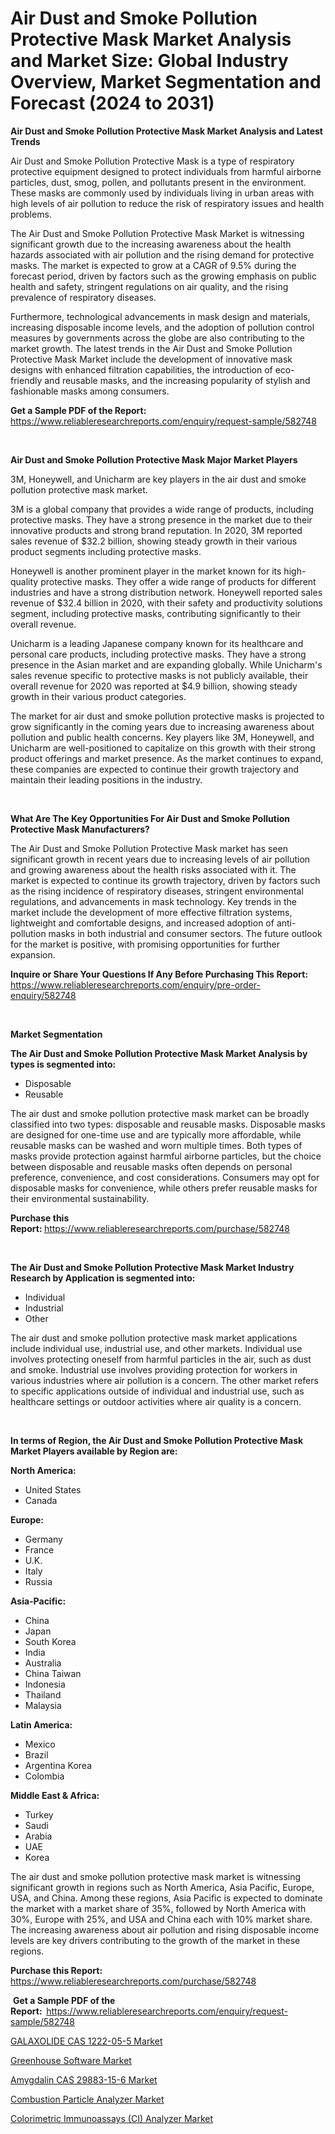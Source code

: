 <p><h1>Air Dust and Smoke Pollution Protective Mask Market Analysis and Market Size: Global Industry Overview, Market Segmentation and Forecast (2024 to 2031)</h1></p><p><strong>Air Dust and Smoke Pollution Protective Mask Market Analysis and Latest Trends</strong></p>
<p><p>Air Dust and Smoke Pollution Protective Mask is a type of respiratory protective equipment designed to protect individuals from harmful airborne particles, dust, smog, pollen, and pollutants present in the environment. These masks are commonly used by individuals living in urban areas with high levels of air pollution to reduce the risk of respiratory issues and health problems.</p><p>The Air Dust and Smoke Pollution Protective Mask Market is witnessing significant growth due to the increasing awareness about the health hazards associated with air pollution and the rising demand for protective masks. The market is expected to grow at a CAGR of 9.5% during the forecast period, driven by factors such as the growing emphasis on public health and safety, stringent regulations on air quality, and the rising prevalence of respiratory diseases.</p><p>Furthermore, technological advancements in mask design and materials, increasing disposable income levels, and the adoption of pollution control measures by governments across the globe are also contributing to the market growth. The latest trends in the Air Dust and Smoke Pollution Protective Mask Market include the development of innovative mask designs with enhanced filtration capabilities, the introduction of eco-friendly and reusable masks, and the increasing popularity of stylish and fashionable masks among consumers.</p></p>
<p><strong>Get a Sample PDF of the Report:&nbsp;</strong> <a href="https://www.reliableresearchreports.com/enquiry/request-sample/582748">https://www.reliableresearchreports.com/enquiry/request-sample/582748</a></p>
<p>&nbsp;</p>
<p><strong>Air Dust and Smoke Pollution Protective Mask Major Market Players</strong></p>
<p><p>3M, Honeywell, and Unicharm are key players in the air dust and smoke pollution protective mask market.</p><p>3M is a global company that provides a wide range of products, including protective masks. They have a strong presence in the market due to their innovative products and strong brand reputation. In 2020, 3M reported sales revenue of $32.2 billion, showing steady growth in their various product segments including protective masks.</p><p>Honeywell is another prominent player in the market known for its high-quality protective masks. They offer a wide range of products for different industries and have a strong distribution network. Honeywell reported sales revenue of $32.4 billion in 2020, with their safety and productivity solutions segment, including protective masks, contributing significantly to their overall revenue.</p><p>Unicharm is a leading Japanese company known for its healthcare and personal care products, including protective masks. They have a strong presence in the Asian market and are expanding globally. While Unicharm's sales revenue specific to protective masks is not publicly available, their overall revenue for 2020 was reported at $4.9 billion, showing steady growth in their various product categories.</p><p>The market for air dust and smoke pollution protective masks is projected to grow significantly in the coming years due to increasing awareness about pollution and public health concerns. Key players like 3M, Honeywell, and Unicharm are well-positioned to capitalize on this growth with their strong product offerings and market presence. As the market continues to expand, these companies are expected to continue their growth trajectory and maintain their leading positions in the industry.</p></p>
<p>&nbsp;</p>
<p><strong>What Are The Key Opportunities For Air Dust and Smoke Pollution Protective Mask Manufacturers?</strong></p>
<p><p>The Air Dust and Smoke Pollution Protective Mask market has seen significant growth in recent years due to increasing levels of air pollution and growing awareness about the health risks associated with it. The market is expected to continue its growth trajectory, driven by factors such as the rising incidence of respiratory diseases, stringent environmental regulations, and advancements in mask technology. Key trends in the market include the development of more effective filtration systems, lightweight and comfortable designs, and increased adoption of anti-pollution masks in both industrial and consumer sectors. The future outlook for the market is positive, with promising opportunities for further expansion.</p></p>
<p><strong>Inquire or Share Your Questions If Any Before Purchasing This Report:</strong> <a href="https://www.reliableresearchreports.com/enquiry/pre-order-enquiry/582748">https://www.reliableresearchreports.com/enquiry/pre-order-enquiry/582748</a></p>
<p>&nbsp;</p>
<p><strong>Market Segmentation</strong></p>
<p><strong>The Air Dust and Smoke Pollution Protective Mask Market Analysis by types is segmented into:</strong></p>
<p><ul><li>Disposable</li><li>Reusable</li></ul></p>
<p><p>The air dust and smoke pollution protective mask market can be broadly classified into two types: disposable and reusable masks. Disposable masks are designed for one-time use and are typically more affordable, while reusable masks can be washed and worn multiple times. Both types of masks provide protection against harmful airborne particles, but the choice between disposable and reusable masks often depends on personal preference, convenience, and cost considerations. Consumers may opt for disposable masks for convenience, while others prefer reusable masks for their environmental sustainability.</p></p>
<p><strong>Purchase this Report:&nbsp;</strong><a href="https://www.reliableresearchreports.com/purchase/582748">https://www.reliableresearchreports.com/purchase/582748</a></p>
<p>&nbsp;</p>
<p><strong>The Air Dust and Smoke Pollution Protective Mask Market Industry Research by Application is segmented into:</strong></p>
<p><ul><li>Individual</li><li>Industrial</li><li>Other</li></ul></p>
<p><p>The air dust and smoke pollution protective mask market applications include individual use, industrial use, and other markets. Individual use involves protecting oneself from harmful particles in the air, such as dust and smoke. Industrial use involves providing protection for workers in various industries where air pollution is a concern. The other market refers to specific applications outside of individual and industrial use, such as healthcare settings or outdoor activities where air quality is a concern.</p></p>
<p>&nbsp;</p>
<p><strong>In terms of Region, the Air Dust and Smoke Pollution Protective Mask Market Players available by Region are:</strong></p>
<p>
    <p> <strong> North America: </strong>
        <ul>
            <li>United States</li>
            <li>Canada</li>
        </ul>
        </p> 
    <p> <strong> Europe: </strong>
        <ul>
            <li>Germany</li>
            <li>France</li>
            <li>U.K.</li>
            <li>Italy</li>
            <li>Russia</li>
        </ul>
        </p> 
    <p> <strong> Asia-Pacific: </strong>
        <ul>
            <li>China</li>
            <li>Japan</li>
            <li>South Korea</li>
            <li>India</li>
            <li>Australia</li>
            <li>China Taiwan</li>
            <li>Indonesia</li>
            <li>Thailand</li>
            <li>Malaysia</li>
        </ul>
        </p> 
    <p> <strong> Latin America: </strong>
        <ul>
            <li>Mexico</li>
            <li>Brazil</li>
            <li>Argentina Korea</li>
            <li>Colombia</li>
        </ul>
        </p> 
    <p> <strong> Middle East & Africa: </strong>
        <ul>
            <li>Turkey</li>
            <li>Saudi</li>
            <li>Arabia</li>
            <li>UAE</li>
            <li>Korea</li>
        </ul>
    </p>
    </p>
<p><p>The air dust and smoke pollution protective mask market is witnessing significant growth in regions such as North America, Asia Pacific, Europe, USA, and China. Among these regions, Asia Pacific is expected to dominate the market with a market share of 35%, followed by North America with 30%, Europe with 25%, and USA and China each with 10% market share. The increasing awareness about air pollution and rising disposable income levels are key drivers contributing to the growth of the market in these regions.</p></p>
<p><strong>Purchase this Report: </strong><a href="https://www.reliableresearchreports.com/purchase/582748">https://www.reliableresearchreports.com/purchase/582748</a></p>
<p>&nbsp;<strong>Get a Sample PDF of the Report:&nbsp;&nbsp;</strong><a href="https://www.reliableresearchreports.com/enquiry/request-sample/582748">https://www.reliableresearchreports.com/enquiry/request-sample/582748</a></p>
<p><strong></strong></p>
<p><p><a href="https://github.com/redneck06/Market-Research-Report-List-2/blob/main/galaxolide-cas-1222-05-5-market.md">GALAXOLIDE CAS 1222-05-5 Market</a></p><p><a href="https://github.com/nicoletavirag/Market-Research-Report-List-2/blob/main/greenhouse-software-market.md">Greenhouse Software Market</a></p><p><a href="https://github.com/gulaimolin/Market-Research-Report-List-3/blob/main/amygdalin-cas-29883-15-6-market.md">Amygdalin CAS 29883-15-6 Market</a></p><p><a href="https://github.com/mauripalmi/Market-Research-Report-List-2/blob/main/combustion-particle-analyzer-market.md">Combustion Particle Analyzer Market</a></p><p><a href="https://github.com/RoccoManning/Market-Research-Report-List-3/blob/main/colorimetric-immunoassays-ci-analyzer-market.md">Colorimetric Immunoassays (CI) Analyzer Market</a></p></p>